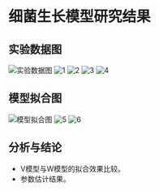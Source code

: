 # 细菌生长模型研究结果

## 实验数据图

![实验数据图](path/to/bacteria_data.png)
![1](https://github.com/user-attachments/assets/da7dbce4-ef86-4627-9730-125131fc5adf)
![2](https://github.com/user-attachments/assets/d16153d0-42ea-400c-966f-83d30ae24815)
![3](https://github.com/user-attachments/assets/ee54b3a4-30eb-440a-883a-a3113dec572d)
![4](https://github.com/user-attachments/assets/4ac2cbe8-f65a-4b65-a6d3-44e971dac9a8)

## 模型拟合图

![模型拟合图](path/to/model_fit.png)
![5](https://github.com/user-attachments/assets/8eb39de3-3791-4202-a34e-39f68c55eeaf)
![6](https://github.com/user-attachments/assets/337b06bc-a8ae-483e-b5fb-8331edcbdc14)

## 分析与结论

- V模型与W模型的拟合效果比较。
- 参数估计结果。
